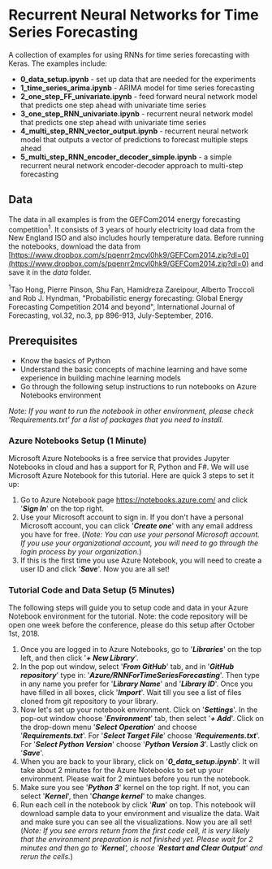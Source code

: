 # Recurrent Neural Networks for Time Series Forecasting

A collection of examples for using RNNs for time series forecasting with Keras. The examples include:

- **0_data_setup.ipynb** - set up data that are needed for the experiments
- **1_time_series_arima.ipynb** - ARIMA model for time series forecasting
- **2_one_step_FF_univariate.ipynb** - feed forward neural network model that predicts one step ahead with univariate time series
- **3_one_step_RNN_univariate.ipynb** - recurrent neural network model that predicts one step ahead with univariate time series
- **4_multi_step_RNN_vector_output.ipynb** - recurrent neural network model that outputs a vector of predictions to forecast multiple steps ahead
- **5_multi_step_RNN_encoder_decoder_simple.ipynb** - a simple recurrent neural network encoder-decoder approach to multi-step forecasting


## Data

The data in all examples is from the GEFCom2014 energy forecasting competition<sup>1</sup>. It consists of 3 years of hourly electricity load data from the New England ISO and also includes hourly temperature data. Before running the notebooks, download the data from [https://www.dropbox.com/s/pqenrr2mcvl0hk9/GEFCom2014.zip?dl=0](https://www.dropbox.com/s/pqenrr2mcvl0hk9/GEFCom2014.zip?dl=0) and save it in the *data* folder.

<sup>1</sup>Tao Hong, Pierre Pinson, Shu Fan, Hamidreza Zareipour, Alberto Troccoli and Rob J. Hyndman, "Probabilistic energy forecasting: Global Energy Forecasting Competition 2014 and beyond", International Journal of Forecasting, vol.32, no.3, pp 896-913, July-September, 2016.


## Prerequisites

- Know the basics of Python
- Understand the basic concepts of machine learning and have some experience in building machine learning models
- Go through the following setup instructions to run notebooks on Azure Notebooks environment

*Note: If you want to run the notebook in other environment, please check 'Requirements.txt' for a list of packages that you need to install.*

### Azure Notebooks Setup (1 Minute)

Microsoft Azure Notebooks is a free service that provides Jupyter Notebooks in cloud and has a support for R, Python and F#. We will use Microsoft Azure Notebook for this tutorial. Here are quick 3 steps to set it up:

1. Go to Azure Notebook page https://notebooks.azure.com/ and click '***Sign In***' on the top right.
2. Use your Microsoft account to sign in. If you don't have a personal Microsoft account, you can click '***Create one***' with any email address you have for free. (*Note: You can use your personal Microsoft account. If you use your organizational account, you will need to go through the login process by your organization.*)
3. If this is the first time you use Azure Notebook, you will need to create a user ID and click '***Save***'. Now you are all set!


### Tutorial Code and Data Setup (5 Minutes)

The following steps will guide you to setup code and data in your Azure Notebook environment for the tutorial. Note: the code repository will be open one week before the conference, please do this setup after October 1st, 2018.

1. Once you are logged in to Azure Notebooks, go to '***Libraries***' on the top left, and then click '**_+ New Library_**'.
2. In the pop out window, select '***From GitHub***' tab, and in '***GitHub repository***' type in: '***Azure/RNNForTimeSeriesForecasting***'. Then type in any name you prefer for '***Library Name***' and '***Library ID***'. Once you have filled in all boxes, click '***Import***'. Wait till you see a list of files cloned from git repository to your library.
3. Now let's set up your notebook environment. Click on '***Settings***'. In the pop-out window choose '***Environment***' tab, then select '**_+ Add_**'. Click on the drop-down menu '***Select Operation***' and choose '***Requirements.txt***'. For '***Select Target File***' choose '***Requirements.txt***'. For '***Select Python Version***' choose '***Python Version 3***'. Lastly click on '***Save***'.
4. When you are back to your library, click on '***0_data_setup.ipynb***'. It will take about 2 minutes for the Azure Notebooks to set up your environment. Please wait for 2 mintues before you run the notebook.
5. Make sure you see '***Python 3***' kernel on the top right. If not, you can select '***Kernel***', then '***Change kernel***' to make changes.
6. Run each cell in the notebook by click '***Run***' on top. This notebook will download sample data to your environment and visualize the data. Wait and make sure you can see all the visualizations. Now you are all set! (*Note: If you see errors return from the first code cell, it is very likely that the environment preparation is not finished yet. Please wait for 2 minutes and then go to '***Kernel***', choose '***Restart and Clear Output***' and rerun the cells.*) 
